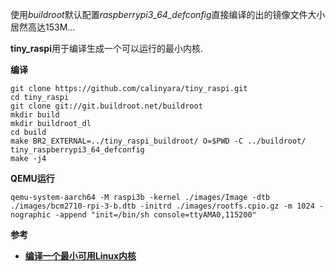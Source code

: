 使用*buildroot*默认配置*raspberrypi3_64_defconfig*直接编译的出的镜像文件大小居然高达153M...

**tiny_raspi**用于编译生成一个可以运行的最小内核.

**编译**

```
git clone https://github.com/calinyara/tiny_raspi.git
cd tiny_raspi
git clone git://git.buildroot.net/buildroot
mkdir build
mkdir buildroot_dl
cd build
make BR2_EXTERNAL=../tiny_raspi_buildroot/ O=$PWD -C ../buildroot/ tiny_raspberrypi3_64_defconfig
make -j4
```

**QEMU运行**

```
qemu-system-aarch64 -M raspi3b -kernel ./images/Image -dtb ./images/bcm2710-rpi-3-b.dtb -initrd ./images/rootfs.cpio.gz -m 1024 -nographic -append "init=/bin/sh console=ttyAMA0,115200"
```

**参考**

- [**编译一个最小可用Linux内核**](https://calinyara.github.io/technology/2022/10/16/tiny-linux-kernel.html)
